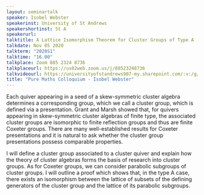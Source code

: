 ```yaml
---
layout: seminartalk
speaker: Isobel Webster
speakerinst: University of St Andrews
speakershortinst: St A
speakerurl: 
talktitle: A Lattice Isomorphism Theorem for Cluster Groups of Type A
talkdate: Nov 05 2020
talkterm: "2020S1"
talktime: "16.00"
talkplace: Zoom 885 2324 8736
talkplaceurl: https://us02web.zoom.us/j/88523248736
talkvideourl: https://universityofstandrews907-my.sharepoint.com/:v:/g/personal/lst6_st-andrews_ac_uk/EWRpKMgUjLpEsMdjTo-RKBMBB4JYsDYHh9Qepxg8sGZLeA?e=hLaKni
title: "Pure Maths Colloquium - Isobel Webster"
---
```


Each quiver appearing in a seed of a skew-symmetric cluster algebra determines a corresponding group, which we call a cluster group, which is defined via a presentation. Grant and Marsh showed that, for quivers appearing in skew-symmetric cluster algebras of finite type, the associated cluster groups are isomorphic to finite reflection groups and thus are finite Coxeter groups. There are many well-established results for Coxeter presentations and it is natural to ask whether the cluster group presentations possess comparable properties.

I will define a cluster group associated to a cluster quiver and explain how the theory of cluster algebras forms the basis of research into cluster groups. As for Coxeter groups, we can consider parabolic subgroups of cluster groups. I will outline a proof which shows that, in the type A case, there exists an isomorphism between the lattice of subsets of the defining generators of the cluster group and the lattice of its parabolic subgroups.